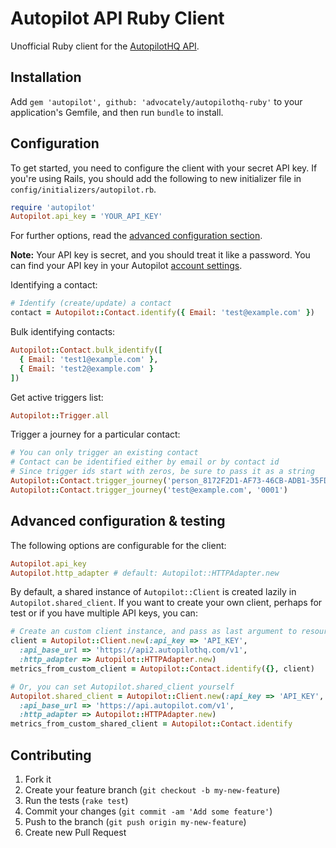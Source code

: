 # Autopilot API Ruby Client

Unofficial Ruby client for the [AutopilotHQ API](http://developers.autopilothq.com/).

## Installation

Add `gem 'autopilot', github: 'advocately/autopilothq-ruby'` to your application's Gemfile, and then run `bundle` to install.

## Configuration

To get started, you need to configure the client with your secret API key. If you're using Rails, you should add the following to new initializer file in `config/initializers/autopilot.rb`.

```ruby
require 'autopilot'
Autopilot.api_key = 'YOUR_API_KEY'
```

For further options, read the [advanced configuration section](#advanced-configuration).

**Note:** Your API key is secret, and you should treat it like a password. You can find your API key in your Autopilot [account settings](https://app.autopilothq.com/#settings/api).


Identifying a contact:

```ruby
# Identify (create/update) a contact
contact = Autopilot::Contact.identify({ Email: 'test@example.com' })
```

Bulk identifying contacts:

```ruby
Autopilot::Contact.bulk_identify([
  { Email: 'test1@example.com' },
  { Email: 'test2@example.com' }
])
```

Get active triggers list:

```ruby
Autopilot::Trigger.all
```

Trigger a journey for a particular contact:

```ruby
# You can only trigger an existing contact
# Contact can be identified either by email or by contact id
# Since trigger ids start with zeros, be sure to pass it as a string
Autopilot::Contact.trigger_journey('person_8172F2D1-AF73-46CB-ADB1-35FDE21D98EA', '0001')
Autopilot::Contact.trigger_journey('test@example.com', '0001')
```

## <a name="advanced-configuration"></a> Advanced configuration & testing

The following options are configurable for the client:

```ruby
Autopilot.api_key
Autopilot.http_adapter # default: Autopilot::HTTPAdapter.new
```

By default, a shared instance of `Autopilot::Client` is created lazily in `Autopilot.shared_client`. If you want to create your own client, perhaps for test or if you have multiple API keys, you can:

```ruby
# Create an custom client instance, and pass as last argument to resource actions
client = Autopilot::Client.new(:api_key => 'API_KEY',
  :api_base_url => 'https://api2.autopilothq.com/v1',
  :http_adapter => Autopilot::HTTPAdapter.new)
metrics_from_custom_client = Autopilot::Contact.identify({}, client)

# Or, you can set Autopilot.shared_client yourself
Autopilot.shared_client = Autopilot::Client.new(:api_key => 'API_KEY',
  :api_base_url => 'https://api.autopilot.com/v1',
  :http_adapter => Autopilot::HTTPAdapter.new)
metrics_from_custom_shared_client = Autopilot::Contact.identify
```

## Contributing

1. Fork it
2. Create your feature branch (`git checkout -b my-new-feature`)
3. Run the tests (`rake test`)
4. Commit your changes (`git commit -am 'Add some feature'`)
5. Push to the branch (`git push origin my-new-feature`)
6. Create new Pull Request

